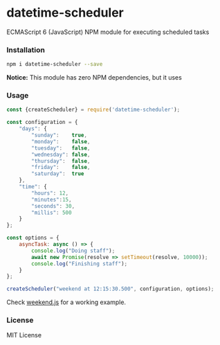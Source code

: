 # datetime-scheduler
ECMAScript 6 (JavaScript) NPM module for executing scheduled tasks

### Installation
``` sh
npm i datetime-scheduler --save
```

**Notice:** This module has zero NPM dependencies, but it uses 

### Usage
``` javascript
const {createScheduler} = require('datetime-scheduler');

const configuration = {
    "days": {
        "sunday":    true,
        "monday":    false,
        "tuesday":   false,
        "wednesday": false,
        "thursday":  false,
        "friday":    false,
        "saturday":  true
    },
    "time": {
        "hours": 12,
        "minutes":15,
        "seconds": 30,
        "millis": 500
    }
};

const options = {
    asyncTask: async () => {
        console.log("Doing staff");
        await new Promise(resolve => setTimeout(resolve, 10000));
        console.log("Finishing staff");
    }
};

createScheduler("weekend at 12:15:30.500", configuration, options);
```

Check [weekend.js](https://github.com/lubino/datetime-scheduler/blob/master/example/weekend.js) for a working example.

### License
MIT License